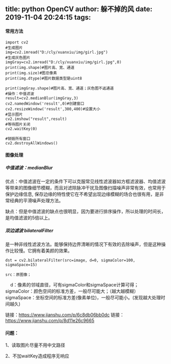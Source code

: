 title: python  OpenCV
author: 躲不掉的风
date: 2019-11-04 20:24:15
tags:
---
#### 常用方法    
    import cv2
    #生成图片
    img=cv2.imread("D:/cly/xuanxiu/img/girl.jpg")
    #生成灰色图片
    imgGray=cv2.imread("D:/cly/xuanxiu/img/girl.jpg",0)
    print(img.shape)#图片高、宽、通道
    print(img.size)#图总像素
    print(img.dtype)#图片数据类型是uint8

    print(imgGray.shape)#图片高、宽、通道；灰色图不返通道
    #操作：中值滤波
    result=cv2.medianBlur(imgGray,3)
    cv2.namedWindow('result',0)#创建窗口
    cv2.resizeWindow('result',300,400)#设置大小
    #显示图片
    cv2.imshow("result",result)
    #等待图片关闭
    cv2.waitKey(0)
    
    #销毁所有窗口
    cv2.destroyAllWindows()
####  图像处理
##### 中值滤波：medianBlur 

优点：中值滤波在一定的条件下可以克服常见线性滤波器如方框滤波器、均值滤波等带来的图像细节模糊，而且对滤除脉冲干扰及图像扫描噪声非常有效，也常用于保护边缘信息, 保存边缘的特性使它在不希望出现边缘模糊的场合也很有用，是非常经典的平滑噪声处理方法。

缺点：但是中值滤波的缺点也很明显，因为要进行排序操作，所以处理的时间长，是均值滤波的5倍以上。

##### 双边滤波 bilateralFilter
是一种非线性滤波方法。能够保持边界清晰的情况下有效的去除噪声，但是这种操作比较慢。它拥有着美颜的效果。

    dst = cv2.bilateralFilter(src=image, d=0, sigmaColor=100, sigmaSpace=15)

    src：原图像；
    d：像素的邻域直径，可有sigmaColor和sigmaSpace计算可得；
    sigmaColor：颜色空间的标准方差，一般尽可能大；（越大越模糊）
    sigmaSpace：坐标空间的标准方差(像素单位)，一般尽可能小。(发现越大处理时间越久)

链接：https://www.jianshu.com/p/6c8db06bb0dc
链接：https://www.jianshu.com/p/8d11e26c9665

#### 问题：
1、读取图片尽量不用中文路径

2、不加waitKey造成程序无响应